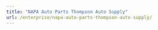 ```yaml
---
title: "NAPA Auto Parts Thompson Auto Supply"
url: /enterprise/napa-auto-parts-thompson-auto-supply/
---
```

